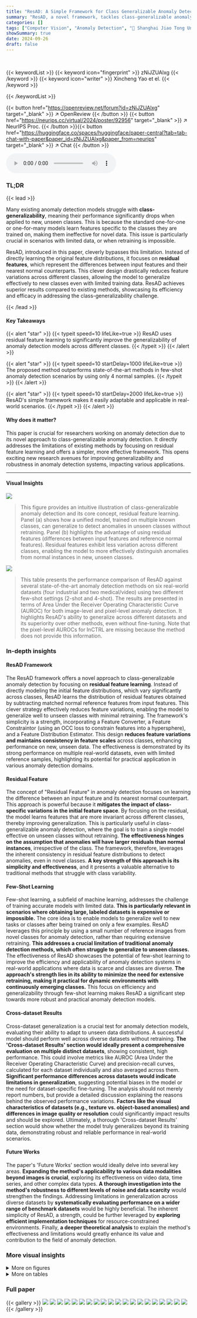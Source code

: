 ```yaml
---
title: "ResAD: A Simple Framework for Class Generalizable Anomaly Detection"
summary: "ResAD, a novel framework, tackles class-generalizable anomaly detection by learning residual feature distributions, achieving remarkable results on diverse datasets without retraining."
categories: []
tags: ["Computer Vision", "Anomaly Detection", "🏢 Shanghai Jiao Tong University",]
showSummary: true
date: 2024-09-26
draft: false
---
```


<br>

{{< keywordList >}}
{{< keyword icon="fingerprint" >}} zNiJZUAlxg {{< /keyword >}}
{{< keyword icon="writer" >}} Xincheng Yao et el. {{< /keyword >}}
 
{{< /keywordList >}}

{{< button href="https://openreview.net/forum?id=zNiJZUAlxg" target="_blank" >}}
↗ OpenReview
{{< /button >}}
{{< button href="https://neurips.cc/virtual/2024/poster/92956" target="_blank" >}}
↗ NeurIPS Proc.
{{< /button >}}{{< button href="https://huggingface.co/spaces/huggingface/paper-central?tab=tab-chat-with-paper&paper_id=zNiJZUAlxg&paper_from=neurips" target="_blank" >}}
↗ Chat
{{< /button >}}



<audio controls>
    <source src="https://ai-paper-reviewer.com/zNiJZUAlxg/podcast.wav" type="audio/wav">
    Your browser does not support the audio element.
</audio>


### TL;DR


{{< lead >}}

Many existing anomaly detection models struggle with **class-generalizability**, meaning their performance significantly drops when applied to new, unseen classes. This is because the standard one-for-one or one-for-many models learn features specific to the classes they are trained on, making them ineffective for novel data.  This issue is particularly crucial in scenarios with limited data, or when retraining is impossible. 

ResAD, introduced in this paper, cleverly bypasses this limitation.  Instead of directly learning the original feature distributions, it focuses on **residual features**, which represent the differences between input features and their nearest normal counterparts. This clever design drastically reduces feature variations across different classes, allowing the model to generalize effectively to new classes even with limited training data. ResAD achieves superior results compared to existing methods, showcasing its efficiency and efficacy in addressing the class-generalizability challenge.

{{< /lead >}}


#### Key Takeaways

{{< alert "star" >}}
{{< typeit speed=10 lifeLike=true >}} ResAD uses residual feature learning to significantly improve the generalizability of anomaly detection models across different classes. {{< /typeit >}}
{{< /alert >}}

{{< alert "star" >}}
{{< typeit speed=10 startDelay=1000 lifeLike=true >}} The proposed method outperforms state-of-the-art methods in few-shot anomaly detection scenarios by using only 4 normal samples. {{< /typeit >}}
{{< /alert >}}

{{< alert "star" >}}
{{< typeit speed=10 startDelay=2000 lifeLike=true >}} ResAD's simple framework makes it easily adaptable and applicable in real-world scenarios. {{< /typeit >}}
{{< /alert >}}

#### Why does it matter?
This paper is crucial for researchers working on anomaly detection due to its novel approach to class-generalizable anomaly detection.  It directly addresses the limitations of existing methods by focusing on residual feature learning and offers a simpler, more effective framework. This opens exciting new research avenues for improving generalizability and robustness in anomaly detection systems, impacting various applications.

------
#### Visual Insights



![](https://ai-paper-reviewer.com/zNiJZUAlxg/figures_1_1.jpg)

> This figure provides an intuitive illustration of class-generalizable anomaly detection and its core concept, residual feature learning.  Panel (a) shows how a unified model, trained on multiple known classes, can generalize to detect anomalies in unseen classes without retraining.  Panel (b) highlights the advantage of using residual features (differences between input features and reference normal features).  Residual features exhibit less variation across different classes, enabling the model to more effectively distinguish anomalies from normal instances in new, unseen classes.





![](https://ai-paper-reviewer.com/zNiJZUAlxg/tables_6_1.jpg)

> This table presents the performance comparison of ResAD against several state-of-the-art anomaly detection methods on six real-world datasets (four industrial and two medical/video) using two different few-shot settings (2-shot and 4-shot).  The results are presented in terms of Area Under the Receiver Operating Characteristic Curve (AUROC) for both image-level and pixel-level anomaly detection.  It highlights ResAD's ability to generalize across different datasets and its superiority over other methods, even without fine-tuning. Note that the pixel-level AUROCs for InCTRL are missing because the method does not provide this information.





### In-depth insights


#### ResAD Framework
The ResAD framework offers a novel approach to class-generalizable anomaly detection by focusing on **residual feature learning**.  Instead of directly modeling the initial feature distributions, which vary significantly across classes, ResAD learns the distribution of residual features obtained by subtracting matched normal reference features from input features. This clever strategy effectively reduces feature variations, enabling the model to generalize well to unseen classes with minimal retraining. The framework's simplicity is a strength, incorporating a Feature Converter, a Feature Constraintor (using an OCC loss to constrain features into a hypersphere), and a Feature Distribution Estimator. This design **reduces feature variations and maintains consistency in feature scales** across classes, enhancing performance on new, unseen data.  The effectiveness is demonstrated by its strong performance on multiple real-world datasets, even with limited reference samples, highlighting its potential for practical application in various anomaly detection domains.

#### Residual Feature
The concept of "Residual Feature" in anomaly detection focuses on learning the difference between an input feature and its nearest normal counterpart.  This approach is powerful because it **mitigates the impact of class-specific variations in the initial feature space**. By focusing on the residual, the model learns features that are more invariant across different classes, thereby improving generalization.  This is particularly useful in class-generalizable anomaly detection, where the goal is to train a single model effective on unseen classes without retraining. **The effectiveness hinges on the assumption that anomalies will have larger residuals than normal instances**, irrespective of the class.  The framework, therefore, leverages the inherent consistency in residual feature distributions to detect anomalies, even in novel classes.  **A key strength of this approach is its simplicity and effectiveness**, and it presents a valuable alternative to traditional methods that struggle with class variability.

#### Few-Shot Learning
Few-shot learning, a subfield of machine learning, addresses the challenge of training accurate models with limited data.  **This is particularly relevant in scenarios where obtaining large, labeled datasets is expensive or impossible.** The core idea is to enable models to generalize well to new tasks or classes after being trained on only a few examples.  ResAD leverages this principle by using a small number of reference images from novel classes for anomaly detection, rather than requiring extensive retraining.  **This addresses a crucial limitation of traditional anomaly detection methods, which often struggle to generalize to unseen classes.** The effectiveness of ResAD showcases the potential of few-shot learning to improve the efficiency and applicability of anomaly detection systems in real-world applications where data is scarce and classes are diverse.  **The approach's strength lies in its ability to minimize the need for extensive retraining, making it practical for dynamic environments with continuously emerging classes.** This focus on efficiency and generalizability through few-shot learning makes ResAD a significant step towards more robust and practical anomaly detection models.

#### Cross-dataset Results
Cross-dataset generalization is a crucial test for anomaly detection models, evaluating their ability to adapt to unseen data distributions.  A successful model should perform well across diverse datasets without retraining.  **The 'Cross-dataset Results' section would ideally present a comprehensive evaluation on multiple distinct datasets**, showing consistent, high performance. This could involve metrics like AUROC (Area Under the Receiver Operating Characteristic Curve) and precision-recall curves, calculated for each dataset individually and also averaged across them.  **Significant performance differences across datasets would indicate limitations in generalization**, suggesting potential biases in the model or the need for dataset-specific fine-tuning. The analysis should not merely report numbers, but provide a detailed discussion explaining the reasons behind the observed performance variations.   **Factors like the visual characteristics of datasets (e.g., texture vs. object-based anomalies) and differences in image quality or resolution** could significantly impact results and should be explored. Ultimately, a thorough 'Cross-dataset Results' section would show whether the model truly generalizes beyond its training data, demonstrating robust and reliable performance in real-world scenarios.

#### Future Works
The paper's 'Future Works' section would ideally delve into several key areas.  **Expanding the method's applicability to various data modalities beyond images is crucial**, exploring its effectiveness on video data, time series, and other complex data types.  **A thorough investigation into the method's robustness to different levels of noise and data scarcity** would strengthen the findings.  Addressing limitations in generalization across diverse datasets by **systematically evaluating performance on a wider range of benchmark datasets** would be highly beneficial. The inherent simplicity of ResAD, a strength, could be further leveraged by **exploring efficient implementation techniques** for resource-constrained environments.  Finally, **a deeper theoretical analysis** to explain the method's effectiveness and limitations would greatly enhance its value and contribution to the field of anomaly detection.


### More visual insights

<details>
<summary>More on figures
</summary>


![](https://ai-paper-reviewer.com/zNiJZUAlxg/figures_3_1.jpg)

> This figure illustrates the ResAD framework's architecture.  It shows the process of how a test image is processed to detect anomalies.  First, a pre-trained feature extractor is used to obtain initial features from both the test image and few-shot normal reference images. These initial features are then converted into residual features by subtracting the nearest normal reference feature for each. Next, a Feature Constraintor shapes the normal residual features into a hypersphere. Finally, a Feature Distribution Estimator, using a normalizing flow model, learns the normal residual feature distribution, enabling the detection of anomalies (outliers) in the test image.  The loss functions used in training are also indicated.


![](https://ai-paper-reviewer.com/zNiJZUAlxg/figures_8_1.jpg)

> This figure illustrates the core idea of the ResAD framework.  (a) shows how a class-generalizable anomaly detection model, trained on several known classes, can generalize to detect anomalies in unseen classes. (b) demonstrates that learning residual features (the difference between an input feature and its nearest neighbor from known classes) reduces feature variations across classes, allowing for better anomaly detection in new classes.


![](https://ai-paper-reviewer.com/zNiJZUAlxg/figures_9_1.jpg)

> This figure shows additional qualitative results on the MVTecAD dataset.  It presents anomaly score maps generated by various anomaly detection methods (RDAD, UniAD, PatchCore, WinCLIP, and the proposed method, Ours)  for several examples from the dataset. Each row displays a test image, its corresponding ground truth anomaly mask, and the anomaly score maps generated by the different methods.  The visualizations illustrate the performance of the methods in terms of accurately localizing anomalies in images.


![](https://ai-paper-reviewer.com/zNiJZUAlxg/figures_17_1.jpg)

> This figure shows additional qualitative results on the MVTecAD dataset.  It visually compares the anomaly localization maps generated by several different methods (RDAD, UniAD, PatchCore, WinCLIP, and the proposed ResAD method) against the ground truth anomaly masks for various product categories and defect types within the dataset. This allows for a direct visual comparison of the effectiveness of each method in accurately identifying and localizing anomalies within images.


</details>




<details>
<summary>More on tables
</summary>


![](https://ai-paper-reviewer.com/zNiJZUAlxg/tables_8_1.jpg)
> This table presents the ablation study results on the MVTecAD dataset. It shows the impact of removing key components (residual feature learning, feature constraintor, and abnormal invariant OCC loss) from the proposed ResAD model on the image-level and pixel-level AUROC.  Additionally, it explores different architectures for the feature constraintor to determine the best configuration.

![](https://ai-paper-reviewer.com/zNiJZUAlxg/tables_8_2.jpg)
> This table presents the ablation study results for the ResAD model on the MVTecAD dataset.  It shows the impact of removing key components (residual feature learning, feature constraintor, and abnormal invariant OCC loss) and also explores the effect of different feature constraintor network architectures on the model's performance. Image-level and pixel-level AUROC scores are reported for each configuration.

![](https://ai-paper-reviewer.com/zNiJZUAlxg/tables_8_3.jpg)
> This table presents the results of anomaly detection and localization experiments using various few-shot anomaly detection methods on six real-world datasets.  The AUROC (Area Under the Receiver Operating Characteristic Curve) metric is used to evaluate the performance, reported separately for image-level and pixel-level detection.  The table compares the performance of the proposed ResAD method against several state-of-the-art (SOTA) methods, including those that don't use few-shot fine-tuning (RDAD, UniAD) and those that only provide image-level scores (InCTRL).  The results are shown for 2-shot and 4-shot scenarios, indicating the performance with limited normal sample data.

![](https://ai-paper-reviewer.com/zNiJZUAlxg/tables_9_1.jpg)
> This table presents the results of anomaly detection and localization experiments using the Area Under the ROC Curve (AUROC) metric on six real-world datasets.  The experiments were conducted under various few-shot anomaly detection settings (2-shot and 4-shot). The table compares the performance of the proposed ResAD method with several state-of-the-art (SOTA) methods, including one-for-one and one-for-many approaches.  Image-level and pixel-level AUROC scores are provided. Note that some methods don't use few-shot samples for fine-tuning, and one method (InCTRL) only provides image-level scores.

![](https://ai-paper-reviewer.com/zNiJZUAlxg/tables_14_1.jpg)
> This table presents a comparison of the proposed ResAD model with other state-of-the-art anomaly detection methods on six real-world datasets.  The comparison considers both image-level and pixel-level Area Under the ROC Curve (AUROC) scores. It demonstrates the performance of each method under different few-shot settings (2-shot and 4-shot), highlighting ResAD's superior class-generalizable ability, especially compared to those models that require fine-tuning or re-training with the new classes.

![](https://ai-paper-reviewer.com/zNiJZUAlxg/tables_15_1.jpg)
> This table presents a comparison of different anomaly detection methods on six real-world datasets.  The results are shown for both image-level and pixel-level AUROC scores, using 2-shot and 4-shot settings (meaning only 2 or 4 normal samples per class were used for reference).  Note that some methods only provide image-level results.

![](https://ai-paper-reviewer.com/zNiJZUAlxg/tables_16_1.jpg)
> This table presents a comparison of anomaly detection and localization results using the Area Under the Receiver Operating Characteristic Curve (AUROC) metric.  The results are shown for six real-world datasets across two different few-shot settings (2-shot and 4-shot).  The table compares the performance of ResAD against several state-of-the-art (SOTA) methods, including both one-for-one and one-for-many approaches. Note that some methods, like InCTRL, only provide image-level scores, whereas others provide both image-level and pixel-level AUROCs.

![](https://ai-paper-reviewer.com/zNiJZUAlxg/tables_16_2.jpg)
> This table presents a comparison of anomaly detection and localization results using the Area Under the Receiver Operating Characteristic Curve (AUROC) metric.  It evaluates various state-of-the-art (SOTA) methods on six real-world datasets, varying the number of few-shot normal samples used (2-shot and 4-shot). The table highlights the performance differences between methods designed for one-to-one or one-to-many anomaly detection versus those specifically designed for few-shot settings. It also notes that some methods (like InCTRL) only provide image-level scores, thus lacking pixel-level AUROC values.

</details>




### Full paper

{{< gallery >}}
<img src="https://ai-paper-reviewer.com/zNiJZUAlxg/1.png" class="grid-w50 md:grid-w33 xl:grid-w25" />
<img src="https://ai-paper-reviewer.com/zNiJZUAlxg/2.png" class="grid-w50 md:grid-w33 xl:grid-w25" />
<img src="https://ai-paper-reviewer.com/zNiJZUAlxg/3.png" class="grid-w50 md:grid-w33 xl:grid-w25" />
<img src="https://ai-paper-reviewer.com/zNiJZUAlxg/4.png" class="grid-w50 md:grid-w33 xl:grid-w25" />
<img src="https://ai-paper-reviewer.com/zNiJZUAlxg/5.png" class="grid-w50 md:grid-w33 xl:grid-w25" />
<img src="https://ai-paper-reviewer.com/zNiJZUAlxg/6.png" class="grid-w50 md:grid-w33 xl:grid-w25" />
<img src="https://ai-paper-reviewer.com/zNiJZUAlxg/7.png" class="grid-w50 md:grid-w33 xl:grid-w25" />
<img src="https://ai-paper-reviewer.com/zNiJZUAlxg/8.png" class="grid-w50 md:grid-w33 xl:grid-w25" />
<img src="https://ai-paper-reviewer.com/zNiJZUAlxg/9.png" class="grid-w50 md:grid-w33 xl:grid-w25" />
<img src="https://ai-paper-reviewer.com/zNiJZUAlxg/10.png" class="grid-w50 md:grid-w33 xl:grid-w25" />
<img src="https://ai-paper-reviewer.com/zNiJZUAlxg/11.png" class="grid-w50 md:grid-w33 xl:grid-w25" />
<img src="https://ai-paper-reviewer.com/zNiJZUAlxg/12.png" class="grid-w50 md:grid-w33 xl:grid-w25" />
<img src="https://ai-paper-reviewer.com/zNiJZUAlxg/13.png" class="grid-w50 md:grid-w33 xl:grid-w25" />
<img src="https://ai-paper-reviewer.com/zNiJZUAlxg/14.png" class="grid-w50 md:grid-w33 xl:grid-w25" />
<img src="https://ai-paper-reviewer.com/zNiJZUAlxg/15.png" class="grid-w50 md:grid-w33 xl:grid-w25" />
<img src="https://ai-paper-reviewer.com/zNiJZUAlxg/16.png" class="grid-w50 md:grid-w33 xl:grid-w25" />
<img src="https://ai-paper-reviewer.com/zNiJZUAlxg/17.png" class="grid-w50 md:grid-w33 xl:grid-w25" />
<img src="https://ai-paper-reviewer.com/zNiJZUAlxg/18.png" class="grid-w50 md:grid-w33 xl:grid-w25" />
<img src="https://ai-paper-reviewer.com/zNiJZUAlxg/19.png" class="grid-w50 md:grid-w33 xl:grid-w25" />
<img src="https://ai-paper-reviewer.com/zNiJZUAlxg/20.png" class="grid-w50 md:grid-w33 xl:grid-w25" />
{{< /gallery >}}